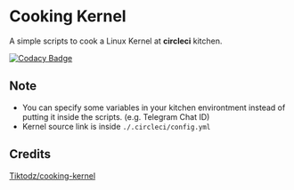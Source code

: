# Cooking Kernel
A simple scripts to cook a Linux Kernel at **circleci** kitchen.

[![Codacy Badge](https://app.codacy.com/project/badge/Grade/5fa7d77c6a6a46c3be84f407ce707e08)](https://app.codacy.com/gh/sandatjepil/cooking-kernel/dashboard?utm_source=gh&utm_medium=referral&utm_content=&utm_campaign=Badge_grade)

## Note
- You can specify some variables in your kitchen environtment instead of putting it inside the scripts. (e.g. Telegram Chat ID)
- Kernel source link is inside `./.circleci/config.yml`

## Credits
[Tiktodz/cooking-kernel](https://github.com/Tiktodz/cooking-kernel.git)

